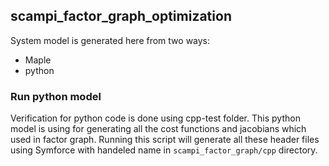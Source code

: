 ## scampi_factor_graph_optimization
System model is generated here from two ways:
- Maple 
- python
### Run python model
Verification for python code is done using cpp-test folder. This python model is using for generating all the cost functions and jacobians which used in factor graph. Running this script will generate all these header files using Symforce with handeled name in `scampi_factor_graph/cpp` directory. 

